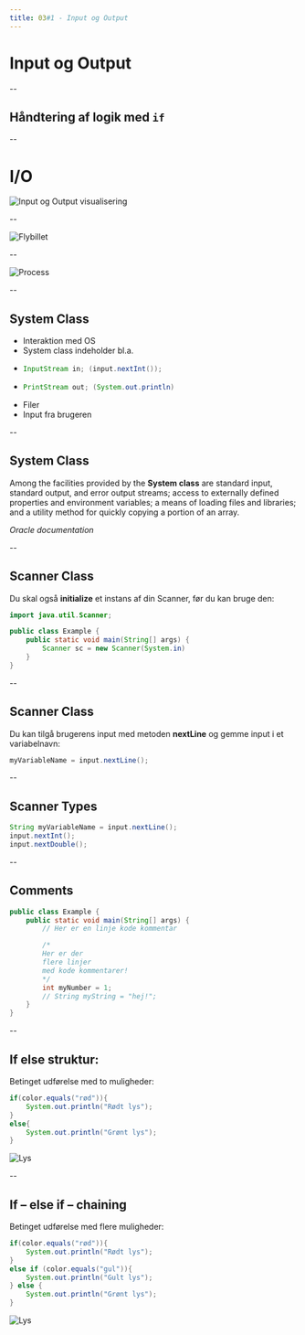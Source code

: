 ```yaml
---
title: 03#1 - Input og Output
---
```

<!-- .slide: class="kea-red" -->

# Input og Output

--
## Håndtering af logik med `if`

--

# I/O  
![Input og Output visualisering](images/input-output-visualisering.png)

--

![Flybillet](images/io-flybillet.png)

--

![Process](images/io-process.png)

--

## System Class

- Interaktion med OS  
- System class indeholder bl.a.
- ```java
  InputStream in; (input.nextInt());
  ```
- ```java
  PrintStream out; (System.out.println)
  ```
- Filer  
- Input fra brugeren  

--

## System Class

Among the facilities provided by the **System class** are standard input, standard output, and error output streams; access to externally defined properties and environment variables; a means of loading files and libraries; and a utility method for quickly copying a portion of an array.

_Oracle documentation_

--

## Scanner Class

Du skal også **initialize** et instans af din Scanner, før du kan bruge den:

```java
import java.util.Scanner;

public class Example {
    public static void main(String[] args) {
        Scanner sc = new Scanner(System.in)
    }
}
```

--

## Scanner Class

Du kan tilgå brugerens input med metoden **nextLine** og gemme input i et variabelnavn:

```java
myVariableName = input.nextLine();
```

--

## Scanner Types

```java
String myVariableName = input.nextLine();
input.nextInt();
input.nextDouble();
```

--

## Comments

```java
public class Example {
    public static void main(String[] args) {
        // Her er en linje kode kommentar

        /*
        Her er der
        flere linjer
        med kode kommentarer!
        */
        int myNumber = 1;
        // String myString = "hej!";
    }
}
```

--

## If else struktur:

Betinget udførelse med to muligheder:

```java
if(color.equals("rød")){
    System.out.println("Rødt lys");
}
else{
    System.out.println("Grønt lys");
}
```

![Lys](images/to-lys.png)

--

## If – else if – chaining

Betinget udførelse med flere muligheder:

```java
if(color.equals("rød")){
    System.out.println("Rødt lys");
}
else if (color.equals("gul")){
    System.out.println("Gult lys");
} else {
    System.out.println("Grønt lys");
}
```

![Lys](images/tre-lys.png)
